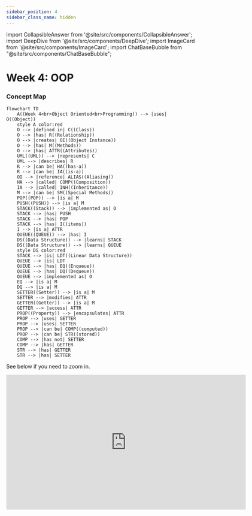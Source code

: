 ```yaml
---
sidebar_position: 4
sidebar_class_name: hidden
---
```


import CollapsibleAnswer from '@site/src/components/CollapsibleAnswer';
import DeepDive from '@site/src/components/DeepDive';
import ImageCard from '@site/src/components/ImageCard';
import ChatBaseBubble from "@site/src/components/ChatBaseBubble";

# Week 4: OOP


<ChatBaseBubble/>

### Concept Map

```mermaid
flowchart TD
    A((Week 4<br>Object Oriented<br>Programming)) --> |uses| O((Object))
    style A color:red
    O --> |defined in| C((Class))
    O --> |has| R((Relationship))
    O --> |creates| OI((Object Instance))
    O --> |has| M((Methods))
    O --> |has| ATTR((Attributes))
    UML((UML)) --> |represents| C
    UML --> |describes| R
    R --> |can be| HA((has-a))
    R --> |can be| IA((is-a))
    OI --> |reference| ALIAS((Aliasing))
    HA --> |called| COMP((Composition))
    IA --> |called| INH((Inheritance))
    M --> |can be| SM((Special Methods))
    POP((POP)) --> |is a| M
    PUSH((PUSH)) --> |is a| M
    STACK((Stack)) --> |implemented as| O
    STACK --> |has| PUSH
    STACK --> |has| POP
    STACK --> |has| I((items))
    I --> |is a| ATTR
    QUEUE((QUEUE)) --> |has| I
    DS((Data Structure)) --> |learns| STACK
    DS((Data Structure)) --> |learns| QUEUE
    style DS color:red
    STACK --> |is| LDT((Linear Data Structure))
    QUEUE --> |is| LDT
    QUEUE --> |has| EQ((Enqueue))
    QUEUE --> |has| DQ((Dequeue))
    QUEUE --> |implemented as| O
    EQ --> |is a| M
    DQ --> |is a| M
    SETTER((Setter)) --> |is a| M
    SETTER --> |modifies| ATTR
    GETTER((Getter)) --> |is a| M
    GETTER --> |access| ATTR
    PROP((Property)) --> |encapsulates| ATTR
    PROP --> |uses| GETTER
    PROP --> |uses| SETTER
    PROP --> |can be| COMP((computed))
    PROP --> |can be| STR((stored))
    COMP --> |has not| SETTER
    COMP --> |has| GETTER
    STR --> |has| GETTER
    STR --> |has| SETTER
```

See below if you need to zoom in.

<iframe src="https://sutdapac-my.sharepoint.com/personal/oka_kurniawan_sutd_edu_sg/_layouts/15/embed.aspx?UniqueId=7f81adec-bb66-4ba8-88e2-354388207b96" width="640" height="360" frameborder="0" scrolling="no" allowfullscreen title="DDW Concept Map-Week 4.drawio.png"></iframe>
